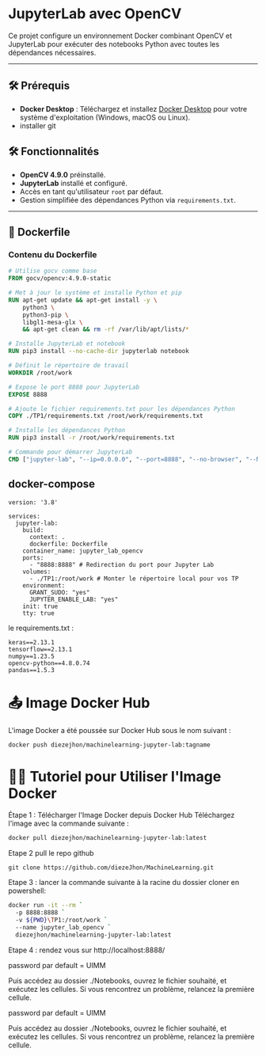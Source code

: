 # JupyterLab avec OpenCV

Ce projet configure un environnement Docker combinant OpenCV et JupyterLab pour exécuter des notebooks Python avec toutes les dépendances nécessaires.

---

## 🛠️ Prérequis

- **Docker Desktop** : Téléchargez et installez [Docker Desktop](https://www.docker.com/products/docker-desktop) pour votre système d'exploitation (Windows, macOS ou Linux).
- installer git
  


## 🛠️ Fonctionnalités

- **OpenCV 4.9.0** préinstallé.
- **JupyterLab** installé et configuré.
- Accès en tant qu'utilisateur `root` par défaut.
- Gestion simplifiée des dépendances Python via `requirements.txt`.

---

## 📄 Dockerfile

### Contenu du Dockerfile
```dockerfile
# Utilise gocv comme base
FROM gocv/opencv:4.9.0-static

# Met à jour le système et installe Python et pip
RUN apt-get update && apt-get install -y \
    python3 \
    python3-pip \
    libgl1-mesa-glx \
    && apt-get clean && rm -rf /var/lib/apt/lists/*

# Installe JupyterLab et notebook
RUN pip3 install --no-cache-dir jupyterlab notebook

# Définit le répertoire de travail
WORKDIR /root/work

# Expose le port 8888 pour JupyterLab
EXPOSE 8888

# Ajoute le fichier requirements.txt pour les dépendances Python
COPY ./TP1/requirements.txt /root/work/requirements.txt

# Installe les dépendances Python
RUN pip3 install -r /root/work/requirements.txt

# Commande pour démarrer JupyterLab
CMD ["jupyter-lab", "--ip=0.0.0.0", "--port=8888", "--no-browser", "--NotebookApp.token=UIMM", "--allow-root"]
```
## docker-compose 

``` docker-compose
version: '3.8'

services:
  jupyter-lab:
    build:
      context: .
      dockerfile: Dockerfile
    container_name: jupyter_lab_opencv
    ports:
      - "8888:8888" # Redirection du port pour Jupyter Lab
    volumes:
      - ./TP1:/root/work # Monter le répertoire local pour vos TP
    environment:
      GRANT_SUDO: "yes"
      JUPYTER_ENABLE_LAB: "yes"
    init: true
    tty: true
```
le requirements.txt :
```
keras==2.13.1 
tensorflow==2.13.1  
numpy==1.23.5  
opencv-python==4.8.0.74  
pandas==1.5.3  
```
# 📤 Image Docker Hub
 L'image Docker a été poussée sur Docker Hub sous le nom suivant :

```bash
docker push diezejhon/machinelearning-jupyter-lab:tagname
```
# 🧑‍🏫 Tutoriel pour Utiliser l'Image Docker
Étape 1 : Télécharger l'Image Docker depuis Docker Hub
Téléchargez l'image avec la commande suivante :
```bash
docker pull diezejhon/machinelearning-jupyter-lab:latest
```
Etape 2 pull le repo github 
```
git clone https://github.com/diezeJhon/MachineLearning.git
```
Etape 3 : lancer la commande suivante à la racine du dossier cloner en powershell:
``` bash 
docker run -it --rm `
  -p 8888:8888 `
  -v ${PWD}\TP1:/root/work `
  --name jupyter_lab_opencv `
  diezejhon/machinelearning-jupyter-lab:latest
```
Etape 4 : rendez vous sur 
http://localhost:8888/

password par default = UIMM

Puis accédez au dossier ./Notebooks, ouvrez le fichier souhaité, et exécutez les cellules. Si vous rencontrez un problème, relancez la première cellule.

password par default = UIMM

Puis accédez au dossier ./Notebooks, ouvrez le fichier souhaité, et exécutez les cellules. Si vous rencontrez un problème, relancez la première cellule.